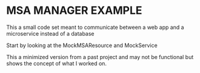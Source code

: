 # MSA MANAGER EXAMPLE

This a small code set meant to communicate between a web app and a microservice instead of a database

Start by looking at the MockMSAResource and MockService

This a minimized version from a past project and may not be functional but shows the concept of what I worked on.